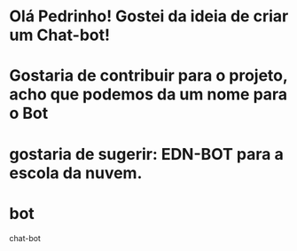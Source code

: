 # Olá Pedrinho! Gostei da ideia de criar um Chat-bot! 
# Gostaria de contribuir para o projeto, acho que podemos da um nome para o Bot
# gostaria de sugerir: EDN-BOT para a escola da nuvem.
# bot
chat-bot
